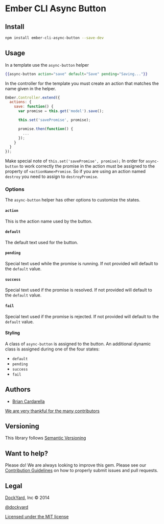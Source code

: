 # Ember CLI Async Button

## Install ##

```bash
npm install ember-cli-async-button --save-dev
```

## Usage ##

In a template use the `async-button` helper

```handlebars
{{async-button action="save" default="Save" pending="Saving..."}}
```

In the controller for the template you must create an action that matches the name 
given in the helper.

```js
Ember.Controller.extend({
  actions: {
    save: function() {
      var promise = this.get('model').save();

      this.set('savePromise', promise);

      promise.then(function() {
        ...
      });
    }
  }
});
```

Make special note of `this.set('savePromise', promise);` In order for
`async-button` to work correctly the promise in the action must be
assigned to the property of `<actionName>Promise`. So if you are using
an action named `destroy` you need to assign to `destroyPromise`.

### Options ###

The `async-button` helper has other options to customize the states.

#### `action` ####

This is the action name used by the button.

#### `default` ####

The default text used for the button.

#### `pending` ####

Special text  used while the promise is running. If not provided will default
to the `default` value.

#### `success` ####

Special text  used if the promise is resolved. If not provided will default
to the `default` value.

#### `fail` ####

Special text  used if the promise is rejected. If not provided will default
to the `default` value.

#### Styling ####

A class of `async-button` is assigned to the button. An additional
dynamic class is assigned during one of the four states:

* `default`
* `pending`
* `success`
* `fail`

## Authors ##

* [Brian Cardarella](http://twitter.com/bcardarella)

[We are very thankful for the many contributors](https://github.com/dockyard/ember-cli-async-button/graphs/contributors)

## Versioning ##

This library follows [Semantic Versioning](http://semver.org)

## Want to help? ##

Please do! We are always looking to improve this gem. Please see our
[Contribution Guidelines](https://github.com/dockyard/ember-cli-async-button/blob/master/CONTRIBUTING.md)
on how to properly submit issues and pull requests.

## Legal ##

[DockYard](http://dockyard.com), Inc &copy; 2014

[@dockyard](http://twitter.com/dockyard)

[Licensed under the MIT license](http://www.opensource.org/licenses/mit-license.php)
